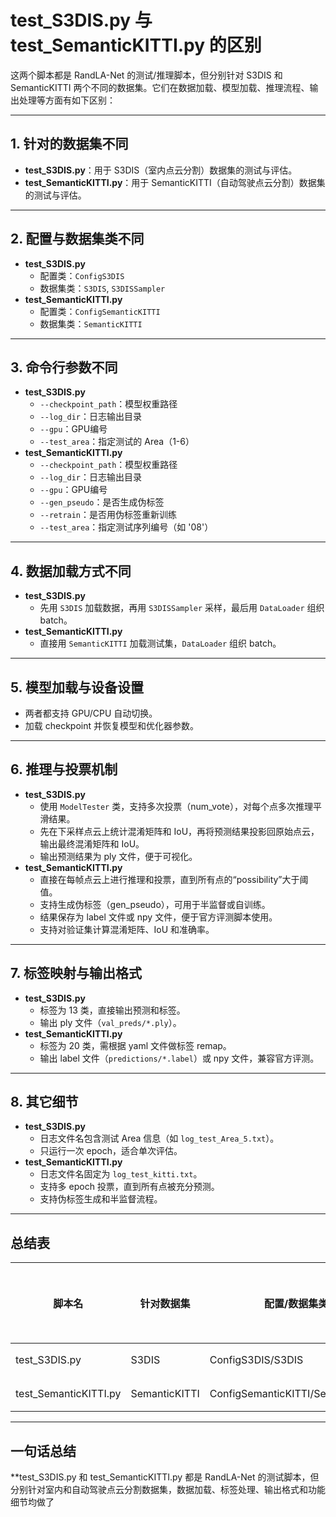 # test_S3DIS.py 与 test_SemanticKITTI.py 的区别

这两个脚本都是 RandLA-Net 的测试/推理脚本，但分别针对 S3DIS 和 SemanticKITTI 两个不同的数据集。它们在数据加载、模型加载、推理流程、输出处理等方面有如下区别：

---

## 1. 针对的数据集不同

- **test_S3DIS.py**：用于 S3DIS（室内点云分割）数据集的测试与评估。
- **test_SemanticKITTI.py**：用于 SemanticKITTI（自动驾驶点云分割）数据集的测试与评估。

---

## 2. 配置与数据集类不同

- **test_S3DIS.py**
  - 配置类：`ConfigS3DIS`
  - 数据集类：`S3DIS`, `S3DISSampler`
- **test_SemanticKITTI.py**
  - 配置类：`ConfigSemanticKITTI`
  - 数据集类：`SemanticKITTI`

---

## 3. 命令行参数不同

- **test_S3DIS.py**
  - `--checkpoint_path`：模型权重路径
  - `--log_dir`：日志输出目录
  - `--gpu`：GPU编号
  - `--test_area`：指定测试的 Area（1-6）
- **test_SemanticKITTI.py**
  - `--checkpoint_path`：模型权重路径
  - `--log_dir`：日志输出目录
  - `--gpu`：GPU编号
  - `--gen_pseudo`：是否生成伪标签
  - `--retrain`：是否用伪标签重新训练
  - `--test_area`：指定测试序列编号（如 '08'）

---

## 4. 数据加载方式不同

- **test_S3DIS.py**
  - 先用 `S3DIS` 加载数据，再用 `S3DISSampler` 采样，最后用 `DataLoader` 组织 batch。
- **test_SemanticKITTI.py**
  - 直接用 `SemanticKITTI` 加载测试集，`DataLoader` 组织 batch。

---

## 5. 模型加载与设备设置

- 两者都支持 GPU/CPU 自动切换。
- 加载 checkpoint 并恢复模型和优化器参数。

---

## 6. 推理与投票机制

- **test_S3DIS.py**
  - 使用 `ModelTester` 类，支持多次投票（num_vote），对每个点多次推理平滑结果。
  - 先在下采样点云上统计混淆矩阵和 IoU，再将预测结果投影回原始点云，输出最终混淆矩阵和 IoU。
  - 输出预测结果为 ply 文件，便于可视化。
- **test_SemanticKITTI.py**
  - 直接在每帧点云上进行推理和投票，直到所有点的“possibility”大于阈值。
  - 支持生成伪标签（gen_pseudo），可用于半监督或自训练。
  - 结果保存为 label 文件或 npy 文件，便于官方评测脚本使用。
  - 支持对验证集计算混淆矩阵、IoU 和准确率。

---

## 7. 标签映射与输出格式

- **test_S3DIS.py**
  - 标签为 13 类，直接输出预测和标签。
  - 输出 ply 文件（`val_preds/*.ply`）。
- **test_SemanticKITTI.py**
  - 标签为 20 类，需根据 yaml 文件做标签 remap。
  - 输出 label 文件（`predictions/*.label`）或 npy 文件，兼容官方评测。

---

## 8. 其它细节

- **test_S3DIS.py**
  - 日志文件名包含测试 Area 信息（如 `log_test_Area_5.txt`）。
  - 只运行一次 epoch，适合单次评估。
- **test_SemanticKITTI.py**
  - 日志文件名固定为 `log_test_kitti.txt`。
  - 支持多 epoch 投票，直到所有点被充分预测。
  - 支持伪标签生成和半监督流程。

---

## 总结表

| 脚本名              | 针对数据集      | 配置/数据集类         | 标签类别 | 输出格式         | 投票机制 | 支持伪标签 | 日志文件名           |
|---------------------|----------------|-----------------------|----------|------------------|----------|------------|----------------------|
| test_S3DIS.py       | S3DIS          | ConfigS3DIS/S3DIS     | 13       | ply              | 支持     | 否         | log_test_Area_{n}.txt|
| test_SemanticKITTI.py| SemanticKITTI | ConfigSemanticKITTI/SemanticKITTI | 20 | label/npy        | 支持     | 支持       | log_test_kitti.txt   |

---

## 一句话总结

**test_S3DIS.py 和 test_SemanticKITTI.py 都是 RandLA-Net 的测试脚本，但分别针对室内和自动驾驶点云分割数据集，数据加载、标签处理、输出格式和功能细节均做了
